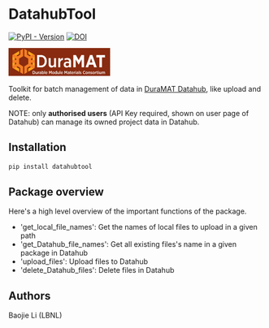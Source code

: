 # DatahubTool

[![PyPI - Version](https://img.shields.io/pypi/v/datahubtool)](https://pypi.org/project/datahubtool/)
[![DOI](https://zenodo.org/badge/719921081.svg)](https://zenodo.org/doi/10.5281/zenodo.10150399)

<img src="https://github.com/lbj2011/DatahubTool/blob/main/doc_img/duramat_logo.png" width="200"/>

Toolkit for batch management of data in [DuraMAT Datahub](https://datahub.duramat.org/), like upload and delete.

NOTE: only **authorised users** (API Key required, shown on user page of Datahub) can manage its owned project data in Datahub. 


## Installation
```
pip install datahubtool
```

## Package overview
Here's a high level overview of the important functions of the package.

- 'get_local_file_names': Get the names of local files to upload in a given path
- 'get_Datahub_file_names': Get all existing files's name in a given package in Datahub
- 'upload_files': Upload files to Datahub
- 'delete_Datahub_files': Delete files in Datahub


## Authors
Baojie Li (LBNL)